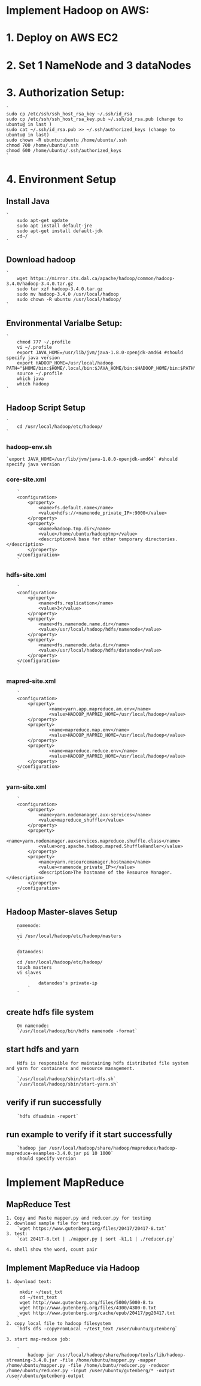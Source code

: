 # Implement Hadoop on AWS:

# 1. Deploy on AWS EC2 
# 2. Set 1 NameNode and 3 dataNodes
# 3. Authorization Setup:
	`
	sudo cp /etc/ssh/ssh_host_rsa_key ~/.ssh/id_rsa
	sudo cp /etc/ssh/ssh_host_rsa_key.pub ~/.ssh/id_rsa.pub (change to ubuntu@ in last ) 
	sudo cat ~/.ssh/id_rsa.pub >> ~/.ssh/authorized_keys (change to ubuntu@ in last)
	sudo chown -R ubuntu:ubuntu /home/ubuntu/.ssh
	chmod 700 /home/ubuntu/.ssh
	chmod 600 /home/ubuntu/.ssh/authorized_keys
	` 
# 4. Environment Setup

   ## Install Java

	
	`
		sudo apt-get update
		sudo apt install default-jre
		sudo apt-get install default-jdk 
		cd~/
	`

   ## Download hadoop
	`	
		wget https://mirror.its.dal.ca/apache/hadoop/common/hadoop-3.4.0/hadoop-3.4.0.tar.gz
		sudo tar xzf hadoop-3.4.0.tar.gz
		sudo mv hadoop-3.4.0 /usr/local/hadoop
		sudo chown -R ubuntu /usr/local/hadoop/
	`
   ## Environmental Varialbe Setup:
	`
		chmod 777 ~/.profile
		vi ~/.profile
		export JAVA_HOME=/usr/lib/jvm/java-1.8.0-openjdk-amd64 #should specify java version
		export HADOOP_HOME=/usr/local/hadoop PATH="$HOME/bin:$HOME/.local/bin:$JAVA_HOME/bin:$HADOOP_HOME/bin:$PATH"
		source ~/.profile
		which java
		which hadoop
	`
   ## Hadoop Script Setup
	`
		cd /usr/local/hadoop/etc/hadoop/
	`
   ### hadoop-env.sh
	`export JAVA_HOME=/usr/lib/jvm/java-1.8.0-openjdk-amd64` #should specify java version

   ### core-site.xml
		`
		<configuration> 
			<property>
				<name>fs.default.name</name>
				<value>hdfs://<namenode_private_IP>:9000</value> 
			</property>
			<property>
				<name>hadoop.tmp.dir</name> 
				<value>/home/ubuntu/hadooptmp</value>
				<description>A base for other temporary directories.</description>
			</property> 
		</configuration>
		`

   ### hdfs-site.xml
		`
		<configuration> 
			<property>
				<name>dfs.replication</name>
				<value>3</value> 
			</property> 
			<property>
				<name>dfs.namenode.name.dir</name>
				<value>/usr/local/hadoop/hdfs/namenode</value> 
			</property>
			<property>
				<name>dfs.namenode.data.dir</name>
				<value>/usr/local/hadoop/hdfs/datanode</value> 
			</property>
		</configuration>
		`

   ### mapred-site.xml

		`
		<configuration>
	        <property>
	                <name>yarn.app.mapreduce.am.env</name>
	                <value>HADOOP_MAPRED_HOME=/usr/local/hadoop</value>
	        </property>
	        <property>
	                <name>mapreduce.map.env</name>
	                <value>HADOOP_MAPRED_HOME=/usr/local/hadoop</value>
	        </property>
	        <property>
	                <name>mapreduce.reduce.env</name>
	                <value>HADOOP_MAPRED_HOME=/usr/local/hadoop</value>
	        </property>
		</configuration>
		`

   ### yarn-site.xml

		`
		<configuration> 
			<property>
				<name>yarn.nodemanager.aux-services</name>
				<value>mapreduce_shuffle</value> 
			</property>
			<property>
				<name>yarn.nodemanager.auxservices.mapreduce.shuffle.class</name>
				<value>org.apache.hadoop.mapred.ShuffleHandler</value> 
			</property>
			<property>
				<name>yarn.resourcemanager.hostname</name> 
				<value><namenode_private_IP></value>
				<description>The hostname of the Resource Manager.</description>
			</property> 
		</configuration>
		`

   ## Hadoop Master-slaves Setup

		namenode:
		`
		vi /usr/local/hadoop/etc/hadoop/masters
		`

		datanodes:
		`
		cd /usr/local/hadoop/etc/hadoop/
		touch masters
		vi slaves
			`
				datanodes's private-ip
			`
		`

## create hdfs file system

		On namenode:
		`/usr/local/hadoop/bin/hdfs namenode -format`

## start hdfs and yarn

		Hdfs is responsible for maintaining hdfs distributed file system and yarn for containers and resource management.

		`/usr/local/hadoop/sbin/start-dfs.sh` 
		`/usr/local/hadoop/sbin/start-yarn.sh`

## verify if run successfully
		`hdfs dfsadmin -report`

## run example to verify if it start successfully
		`hadoop jar /usr/local/hadoop/share/hadoop/mapreduce/hadoop-mapreduce-examples-3.4.0.jar pi 10 1000`
		should specify version


# Implement MapReduce
	
## MapReduce Test
	1. Copy and Paste mapper.py and reducer.py for testing
	2. download sample file for testing
		`wget https://www.gutenberg.org/files/20417/20417-8.txt`
	3. test:
		`cat 20417-8.txt | ./mapper.py | sort -k1,1 | ./reducer.py`

	4. shell show the word, count pair 

## Implement MapReduce via Hadoop

	1. download text:
		`
		 mkdir ~/test_txt
		 cd ~/test_text
	     wget http://www.gutenberg.org/files/5000/5000-8.tx
		 wget http://www.gutenberg.org/files/4300/4300-0.txt
         wget http://www.gutenberg.org/cache/epub/20417/pg20417.txt
        `
    2. copy local file to hadoop filesystem
    	`hdfs dfs -copyFromLocal ~/test_text /user/ubuntu/gutenberg`

    3. start map-reduce job:

    	`
    		hadoop jar /usr/local/hadoop/share/hadoop/tools/lib/hadoop-streaming-3.4.0.jar -file /home/ubuntu/mapper.py -mapper /home/ubuntu/mapper.py -file /home/ubuntu/reducer.py -reducer /home/ubuntu/reducer.py -input /user/ubuntu/gutenberg/* -output /user/ubuntu/gutenberg-output
    	`









